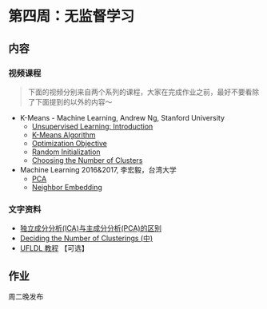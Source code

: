 # 第四周：无监督学习
## 内容
### 视频课程
> 下面的视频分别来自两个系列的课程，大家在完成作业之前，最好不要看除了下面提到的以外的内容～

- K-Means - Machine Learning, Andrew Ng, Stanford University
    - [Unsupervised Learning: Introduction](https://www.bilibili.com/video/av9912938/#page=77)
    - [K-Means Algorithm](https://www.bilibili.com/video/av9912938/#page=78)
    - [Optimization Objective](https://www.bilibili.com/video/av9912938/#page=79)
    - [Random Initialization](https://www.bilibili.com/video/av9912938/#page=80)
    - [Choosing the Number of Clusters](https://www.bilibili.com/video/av9912938/#page=81)
- Machine Learning 2016&2017, 李宏毅，台湾大学
    - [PCA](https://www.bilibili.com/video/av10590361/index_22.html#page=13)
    - [Neighbor Embedding](https://www.bilibili.com/video/av10590361/index_13.html#page=14)

### 文字资料
- [独立成分分析(ICA)与主成分分析(PCA)的区别](https://www.zhihu.com/question/28845451)
- [Deciding the Number of Clusterings (中)](http://freemind.pluskid.org/machine-learning/deciding-the-number-of-clusterings/)
- [UFLDL 教程](http://ufldl.stanford.edu/wiki/index.php/UFLDL教程) 【可选】

## 作业
周二晚发布


